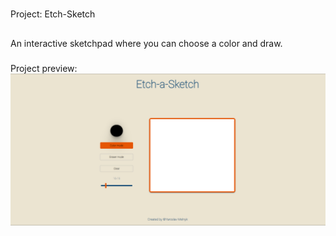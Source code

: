#

Project: Etch-Sketch

##

An interactive sketchpad where you can choose a color and draw.

###

Project preview:
![Alt text](image.png)
